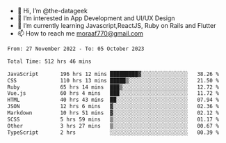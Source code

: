 - 👋 Hi, I’m @the-datageek
- 👀 I’m interested in App Development and UI/UX Design
- 🌱 I’m currently learning Javascript,ReactJS, Ruby on Rails and Flutter
- 📫 How to reach me moraaf770@gmail.com

<!---
the-datageek/the-datageek is a ✨ special ✨ repository because its `README.md` (this file) appears on your GitHub profile.
You can click the Preview link to take a look at your changes.
--->
<!--START_SECTION:waka-->

```txt
From: 27 November 2022 - To: 05 October 2023

Total Time: 512 hrs 46 mins

JavaScript       196 hrs 12 mins █████████▓░░░░░░░░░░░░░░░   38.26 %
CSS              110 hrs 13 mins █████▒░░░░░░░░░░░░░░░░░░░   21.50 %
Ruby             65 hrs 14 mins  ███▒░░░░░░░░░░░░░░░░░░░░░   12.72 %
Vue.js           60 hrs 4 mins   ███░░░░░░░░░░░░░░░░░░░░░░   11.72 %
HTML             40 hrs 43 mins  ██░░░░░░░░░░░░░░░░░░░░░░░   07.94 %
JSON             12 hrs 6 mins   ▓░░░░░░░░░░░░░░░░░░░░░░░░   02.36 %
Markdown         10 hrs 51 mins  ▓░░░░░░░░░░░░░░░░░░░░░░░░   02.12 %
SCSS             5 hrs 59 mins   ▒░░░░░░░░░░░░░░░░░░░░░░░░   01.17 %
Other            3 hrs 27 mins   ▒░░░░░░░░░░░░░░░░░░░░░░░░   00.67 %
TypeScript       2 hrs           ░░░░░░░░░░░░░░░░░░░░░░░░░   00.39 %
```

<!--END_SECTION:waka-->
